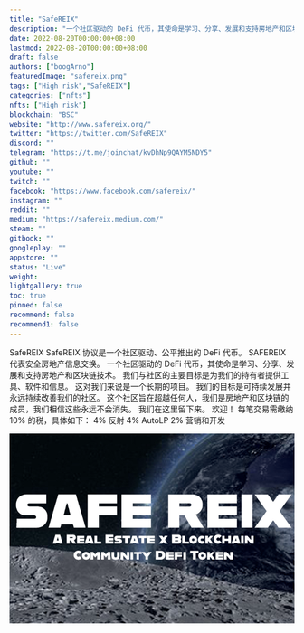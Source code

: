 ```yaml
---
title: "SafeREIX"
description: "一个社区驱动的 DeFi 代币，其使命是学习、分享、发展和支持房地产和区块链技术."
date: 2022-08-20T00:00:00+08:00
lastmod: 2022-08-20T00:00:00+08:00
draft: false
authors: ["boogArno"]
featuredImage: "safereix.png"
tags: ["High risk","SafeREIX"]
categories: ["nfts"]
nfts: ["High risk"]
blockchain: "BSC"
website: "http://www.safereix.org/"
twitter: "https://twitter.com/SafeREIX"
discord: ""
telegram: "https://t.me/joinchat/kvDhNp9QAYM5NDY5"
github: ""
youtube: ""
twitch: ""
facebook: "https://www.facebook.com/safereix/"
instagram: ""
reddit: ""
medium: "https://safereix.medium.com/"
steam: ""
gitbook: ""
googleplay: ""
appstore: ""
status: "Live"
weight: 
lightgallery: true
toc: true
pinned: false
recommend: false
recommend1: false
---
```

SafeREIX
SafeREIX 协议是一个社区驱动、公平推出的 DeFi 代币。
SAFEREIX 代表安全房地产信息交换。 一个社区驱动的 DeFi 代币，其使命是学习、分享、发展和支持房地产和区块链技术。
我们与社区的主要目标是为我们的持有者提供工具、软件和信息。 这对我们来说是一个长期的项目。 我们的目标是可持续发展并永远持续改善我们的社区。 这个社区旨在超越任何人，我们是房地产和区块链的成员，我们相信这些永远不会消失。 我们在这里留下来。 欢迎！
每笔交易需缴纳 10% 的税，具体如下：
4% 反射    4% AutoLP    2% 营销和开发

![safereix-dapp-other-bsc-image1_9afc2ba2ef0073b8d00581339b7df0cf](safereix-dapp-other-bsc-image1_9afc2ba2ef0073b8d00581339b7df0cf.png)